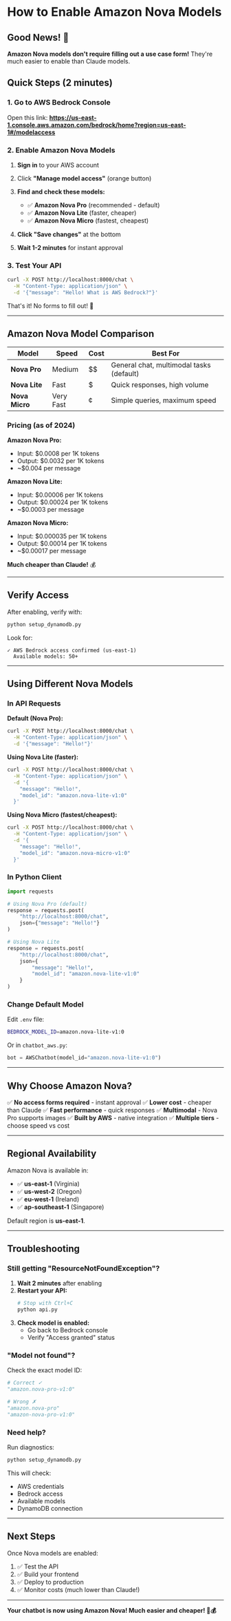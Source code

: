 # How to Enable Amazon Nova Models

## Good News! 🎉

**Amazon Nova models don't require filling out a use case form!** They're much easier to enable than Claude models.

## Quick Steps (2 minutes)

### 1. Go to AWS Bedrock Console
Open this link:
**https://us-east-1.console.aws.amazon.com/bedrock/home?region=us-east-1#/modelaccess**

### 2. Enable Amazon Nova Models

1. **Sign in** to your AWS account
2. Click **"Manage model access"** (orange button)
3. **Find and check these models:**
   - ✅ **Amazon Nova Pro** (recommended - default)
   - ✅ **Amazon Nova Lite** (faster, cheaper)
   - ✅ **Amazon Nova Micro** (fastest, cheapest)

4. **Click "Save changes"** at the bottom

5. **Wait 1-2 minutes** for instant approval

### 3. Test Your API

```bash
curl -X POST http://localhost:8000/chat \
  -H "Content-Type: application/json" \
  -d '{"message": "Hello! What is AWS Bedrock?"}'
```

That's it! No forms to fill out! 🚀

---

## Amazon Nova Model Comparison

| Model | Speed | Cost | Best For |
|-------|-------|------|----------|
| **Nova Pro** | Medium | $$ | General chat, multimodal tasks (default) |
| **Nova Lite** | Fast | $ | Quick responses, high volume |
| **Nova Micro** | Very Fast | ¢ | Simple queries, maximum speed |

### Pricing (as of 2024)

**Amazon Nova Pro:**
- Input: $0.0008 per 1K tokens
- Output: $0.0032 per 1K tokens
- ~$0.004 per message

**Amazon Nova Lite:**
- Input: $0.00006 per 1K tokens
- Output: $0.00024 per 1K tokens
- ~$0.0003 per message

**Amazon Nova Micro:**
- Input: $0.000035 per 1K tokens
- Output: $0.00014 per 1K tokens
- ~$0.00017 per message

**Much cheaper than Claude!** 💰

---

## Verify Access

After enabling, verify with:

```bash
python setup_dynamodb.py
```

Look for:
```
✓ AWS Bedrock access confirmed (us-east-1)
  Available models: 50+
```

---

## Using Different Nova Models

### In API Requests

**Default (Nova Pro):**
```bash
curl -X POST http://localhost:8000/chat \
  -H "Content-Type: application/json" \
  -d '{"message": "Hello!"}'
```

**Using Nova Lite (faster):**
```bash
curl -X POST http://localhost:8000/chat \
  -H "Content-Type: application/json" \
  -d '{
    "message": "Hello!",
    "model_id": "amazon.nova-lite-v1:0"
  }'
```

**Using Nova Micro (fastest/cheapest):**
```bash
curl -X POST http://localhost:8000/chat \
  -H "Content-Type: application/json" \
  -d '{
    "message": "Hello!",
    "model_id": "amazon.nova-micro-v1:0"
  }'
```

### In Python Client

```python
import requests

# Using Nova Pro (default)
response = requests.post(
    "http://localhost:8000/chat",
    json={"message": "Hello!"}
)

# Using Nova Lite
response = requests.post(
    "http://localhost:8000/chat",
    json={
        "message": "Hello!",
        "model_id": "amazon.nova-lite-v1:0"
    }
)
```

### Change Default Model

Edit `.env` file:
```bash
BEDROCK_MODEL_ID=amazon.nova-lite-v1:0
```

Or in `chatbot_aws.py`:
```python
bot = AWSChatbot(model_id="amazon.nova-lite-v1:0")
```

---

## Why Choose Amazon Nova?

✅ **No access forms required** - instant approval
✅ **Lower cost** - cheaper than Claude
✅ **Fast performance** - quick responses
✅ **Multimodal** - Nova Pro supports images
✅ **Built by AWS** - native integration
✅ **Multiple tiers** - choose speed vs cost

---

## Regional Availability

Amazon Nova is available in:
- ✅ **us-east-1** (Virginia)
- ✅ **us-west-2** (Oregon)
- ✅ **eu-west-1** (Ireland)
- ✅ **ap-southeast-1** (Singapore)

Default region is **us-east-1**.

---

## Troubleshooting

### Still getting "ResourceNotFoundException"?

1. **Wait 2 minutes** after enabling
2. **Restart your API:**
   ```bash
   # Stop with Ctrl+C
   python api.py
   ```
3. **Check model is enabled:**
   - Go back to Bedrock console
   - Verify "Access granted" status

### "Model not found"?

Check the exact model ID:
```python
# Correct ✓
"amazon.nova-pro-v1:0"

# Wrong ✗
"amazon.nova-pro"
"amazon-nova-pro-v1:0"
```

### Need help?

Run diagnostics:
```bash
python setup_dynamodb.py
```

This will check:
- AWS credentials
- Bedrock access
- Available models
- DynamoDB connection

---

## Next Steps

Once Nova models are enabled:

1. ✅ Test the API
2. ✅ Build your frontend
3. ✅ Deploy to production
4. ✅ Monitor costs (much lower than Claude!)

---

**Your chatbot is now using Amazon Nova! Much easier and cheaper! 🚀💰**

